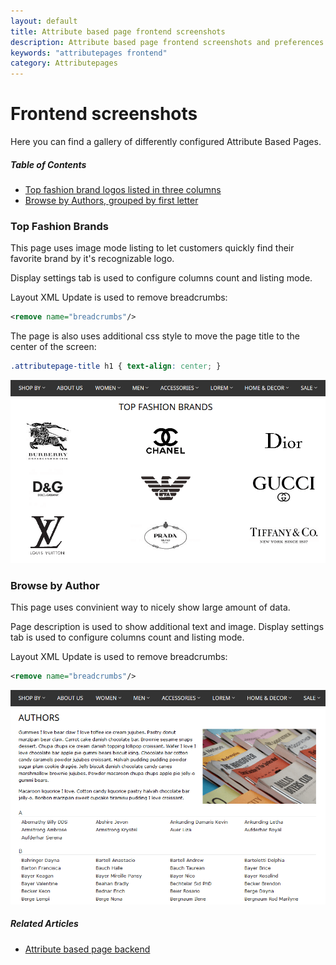 ```yaml
---
layout: default
title: Attribute based page frontend screenshots
description: Attribute based page frontend screenshots and preferences
keywords: "attributepages frontend"
category: Attributepages
---
```


# Frontend screenshots

Here you can find a gallery of differently configured Attribute Based Pages.

##### Table of Contents
- [Top fashion brand logos listed in three columns](#top-fashion-brands)
- [Browse by Authors, grouped by first letter](#browse-by-author)

### Top Fashion Brands

This page uses image mode listing to let customers quickly find their favorite
brand by it's recognizable logo.

Display settings tab is used to configure columns count and listing mode.

Layout XML Update is used to remove breadcrumbs: 

```xml
<remove name="breadcrumbs"/>
```

The page is also uses additional css style to move the page title to the center
of the screen:

```css
.attributepage-title h1 { text-align: center; }
```

![Top fashion brands](/images/attributepages/attribute-based-page/frontend/top_fashion_brands.png)

### Browse by Author

This page uses convinient way to nicely show large amount of data.

Page description is used to show additional text and image. Display settings
tab is used to configure columns count and listing mode.

Layout XML Update is used to remove breadcrumbs: 

```xml
<remove name="breadcrumbs"/>
```

![Browse by Author](/images/attributepages/attribute-based-page/frontend/book_authors.png)

##### Related Articles
- [Attribute based page backend](/extensions/attributepages/attribute-based-page/backend/)

